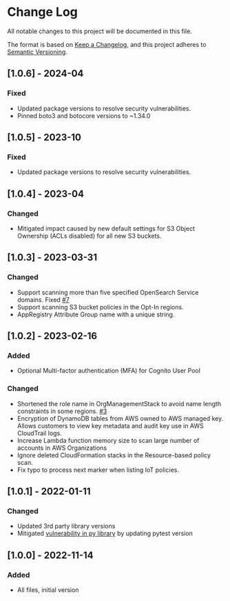 # Change Log

All notable changes to this project will be documented in this file.

The format is based on [Keep a Changelog](https://keepachangelog.com/en/1.0.0/),
and this project adheres to [Semantic Versioning](https://semver.org/spec/v2.0.0.html).

## [1.0.6] - 2024-04

### Fixed

- Updated package versions to resolve security vulnerabilities.
- Pinned boto3 and botocore versions to ~1.34.0

## [1.0.5] - 2023-10

### Fixed

- Updated package versions to resolve security vulnerabilities.

## [1.0.4] - 2023-04

### Changed

- Mitigated impact caused by new default settings for S3 Object Ownership (ACLs disabled) for all new S3 buckets.

## [1.0.3] - 2023-03-31

### Changed

- Support scanning more than five specified OpenSearch Service domains. Fixed [#7](https://github.com/aws-solutions/account-assessment-for-aws-organizations/issues/7)
- Support scanning S3 bucket policies in the Opt-In regions.
- AppRegistry Attribute Group name with a unique string.

## [1.0.2] - 2023-02-16

### Added

- Optional Multi-factor authentication (MFA) for Cognito User Pool

### Changed

- Shortened the role name in OrgManagementStack to avoid name length constraints in some
  regions. [#3](https://github.com/aws-solutions/account-assessment-for-aws-organizations/issues/3)
- Encryption of DynamoDB tables from AWS owned to AWS managed key. Allows customers to view key metadata and audit key
  use in AWS CloudTrail logs.
- Increase Lambda function memory size to scan large number of accounts in AWS Organizations
- Ignore deleted CloudFormation stacks in the Resource-based policy scan.
- Fix typo to process next marker when listing IoT policies.

## [1.0.1] - 2022-01-11

### Changed

- Updated 3rd party library versions
- Mitigated [vulnerability in py library](https://www.cvedetails.com/cve/CVE-2022-42969/) by updating pytest version

## [1.0.0] - 2022-11-14

### Added

- All files, initial version
